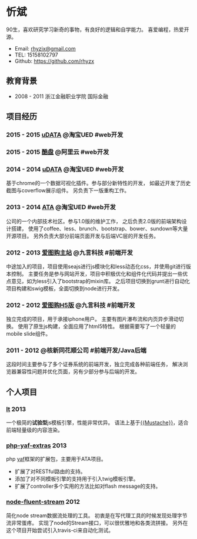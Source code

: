 # 忻斌

90生，喜欢研究学习新奇的事物，有良好的逻辑和自学能力。
喜爱编程，热爱开源。

- Email: rhyzix@gmail.com
- TEL: 15158102797
- Github: https://github.com/rhyzx


## 教育背景

- 2008 - 2011 浙江金融职业学院 国际金融


## 项目经历

### 2015 - 2015 [uDATA](http://udata.taobao.net/) @淘宝UED #web开发

### 2015 - 2015 [酷盘](https://kanbox.com/) @阿里云 #web开发

### 2014 - 2014 [uDATA](http://udata.taobao.net/) @淘宝UED #web开发

基于chrome的一个数据可视化插件。参与部分新特性的开发，
如最近开发了历史截图与coverflow展示组件。
另负责下一版重构工作。


### 2013 - 2014 [ATA](http://atatech.org/) @淘宝UED #web开发

公司的一个内部技术社区。参与1.0版的维护工作，
之后负责2.0版的前端架构设计搭建，
使用了coffee、less、brunch、bootstrap、bower、sundown等大量开源项目。
另外负责大部分前端页面开发与后端VC层的开发任务。


### 2012 - 2013 [爱图购主站](http://itugo.com/) @九言科技 #前端开发

中途加入的项目，项目使用seajs进行js模块化和less动态化css，并使用git进行版本控制。
主要任务是参与网站开发，项目中积极优化和组件化代码并提出一些优点意见，如为less引入了bootstrap的mixin库。
之后项目切换到grunt进行自动化项目构建和swig模板，全面切换到node进行开发。


### 2012 - 2012 [爱图购H5版](http://m.itugo.com/) @九言科技 #前端开发

独立完成的项目，用于承接iphone用户。
主要有图片瀑布流和内页异步滑动切换。
使用了原生js构建，全面应用了html5特性。 
根据需要写了一个轻量的mobile slide组件。


### 2011 - 2012 @核新同花顺公司 #前端开发/Java后端

这段时间主要参与了多个证券系统的前端开发，独立完成各种前端任务，
解决浏览器兼容性问题并优化页面，另有少部分参与后端的开发。


## 个人项目

### [lt](https://github.com/rhyzx/lt) 2013

一个极简的**试验型**js模板引擎，性能非常优异。
语法上基于[{{Mustache}}](http://mustache.github.com/)，适合前端轻量级的内容渲染。


### [php-yaf-extras](https://github.com/rhyzx/php-yaf-extras) 2013

php [yaf](http://php.net/manual/en/book.yaf.php)框架的扩展包，主要用于ATA项目。

- 扩展了对RESTful路由的支持。
- 添加了对不同模板引擎的支持用于引入twig模板引擎。
- 扩展了controller多个实用的方法比如对flash message的支持。


### [node-fluent-stream](https://github.com/rhyzx/node-fluent-stream) 2012

简化node stream数据流处理的工具。
初衷是在写代理工具的时候发现处理字节流非常蛋疼。
实现了node的Stream接口，可以很优雅地和各类流拼接。
另外在这个项目开始尝试引入travis-ci来自动化测试。

